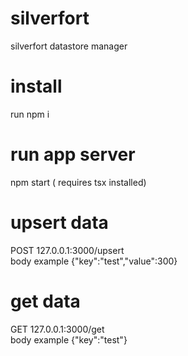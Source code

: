 # silverfort
silverfort datastore manager

# install
run npm i
# run app server
npm start ( requires tsx installed)

# upsert data
POST 127.0.0.1:3000/upsert
 <br />
body example {"key":"test","value":300}

# get data
GET 127.0.0.1:3000/get
 <br />
body example {"key":"test"}


